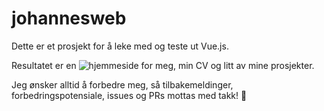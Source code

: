 # johannesweb

Dette er et prosjekt for å leke med og teste ut Vue.js.

Resultatet er en ![hjemmeside](https://johannes.kvamme.land) for meg, min CV og litt av mine prosjekter.

Jeg ønsker alltid å forbedre meg, så tilbakemeldinger, forbedringspotensiale, issues og PRs mottas med takk! 🎉
